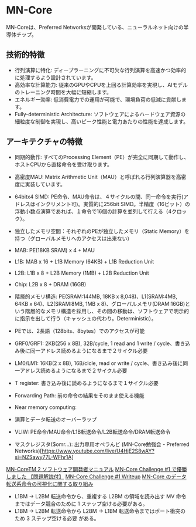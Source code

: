# MN-Core

MN-Coreは、Preferred Networksが開発している、ニューラルネット向けの半導体チップ。

## 技術的特徴

- 行列演算に特化: ディープラーニングに不可欠な行列演算を高速かつ効率的に処理するよう設計されています。
- 高効率な計算能力: 従来のGPUやCPUを上回る計算効率を実現し、AIモデルのトレーニング時間を大幅に短縮します。
- エネルギー効率: 低消費電力での運用が可能で、環境負荷の低減に貢献します。
- Fully-deterministic Architecture: ソフトウェアによるハードウェア資源の細粒度な制御を実現し、高いピーク性能と電力あたりの性能を達成します。

## アーキテクチャの特徴

- 同期的動作: すべてのProcessing Element（PE）が完全に同期して動作し、ホストCPUから直接命令を受け取ります。
- 高密度MAU: Matrix Arithmetic Unit（MAU）と呼ばれる行列演算器を高密度に実装しています。
- 64bitx4 SIMD: PE命令、MAU命令は、４サイクルの間、同一命令を実行(アドレスはインクリメント可)。実質的に256bit SIMD。半精度（16ビット）の浮動小数点演算であれば、１命令で16個の計算を並列して行える（4クロック）。
- 独立したメモリ空間：それぞれのPEが独立したメモリ（Static Memory）を持つ（グローバルメモリへのアクセスは出来ない）
- MAB: PE(18KB SRAM) x 4 + MAU
- L1B: MAB x 16 + L1B Memory (64KB) + L1B Reduction Unit
- L2B: L1B x 8 + L2B Memory (1MB) + L2B Reduction Unit
- Chip: L2B x 8 + DRAM (16GB)
- 階層的メモリ構造: PE(SRAM:144MB, 18KB x 8,048)、L1(SRAM:4MB, 64KB x 64)、L2(SRAM:8MB, 1MB x 8)、グローバルメモリ(DRAM:16GB)という階層的なメモリ構造を採用し、その間の移動は、ソフトウェアで明示的に指示を出して行う（キャッシュの代わり。Deterministic）。
- PEでは、2長語（128bits、8bytes）でのアクセスが可能
- GRF0/GRF1: 2KB(256 x 8B), 32B/cycle, 1 read and 1 write / cycle、書き込み後に同一アドレス読めるようになるまで２サイクル必要
- LM0/LM1: 16KB(2 x 8B), 16B/clcle, read or write / cycle、書き込み後に同一アドレス読めるようになるまで２サイクル必要
- T register: 書き込み後に読めるようになるまで１サイクル必要
- Forwarding Path: 前の命令の結果をそのまま使える機能
- Near memory computing: 
- 演算とデータ転送のオーバーラップ
- VLIW: PE命令/MAU命令/L1B転送命令/L2B転送命令/DRAM転送命令

- マスクレジスタ($omr...): 出力専用オペラんど
(MN-Core勉強会 - Preferred Networks)[https://www.youtube.com/live/U4HjE2S8wAY?si=NZSawy77L-WFhr1A]

[MN-CoreTM 2 ソフトウェア開発者マニュアル](https://projects.preferred.jp/mn-core/assets/mncore2_dev_manual_ja.pdf)
[MN-Core Challenge #1 で優勝しました 【問題解説付】](https://primenumber.hatenadiary.jp/entry/2024/09/26/234205)
[MN-Core Challenge #1 Writeup](https://qiita.com/logicmachine/items/3028ac2bcac03f31c166)
[MN-Core のデータ転送系命令の可視化に関する取り組み](https://tech.preferred.jp/ja/blog/mn-core-visualization/)


- L1BM → L2BM 転送命令から、重複する L2BM の領域を読み出す MV 命令まではデータ競合のために 1
ステップ空ける必要がある。
- L1BM → L2BM 転送命令から L2BM → L1BM 転送命令まではポート衝突のため 3 ステップ空ける必要
がある。


